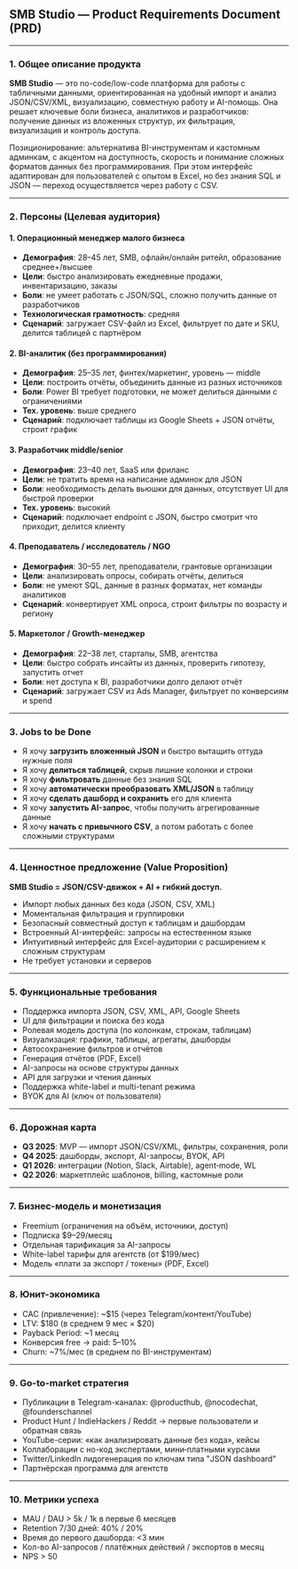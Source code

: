 ## SMB Studio — Product Requirements Document (PRD)

---

### 1. Общее описание продукта
**SMB Studio** — это no-code/low-code платформа для работы с табличными данными, ориентированная на удобный импорт и анализ JSON/CSV/XML, визуализацию, совместную работу и AI-помощь. Она решает ключевые боли бизнеса, аналитиков и разработчиков: получение данных из вложенных структур, их фильтрация, визуализация и контроль доступа.

Позиционирование: альтернатива BI-инструментам и кастомным админкам, с акцентом на доступность, скорость и понимание сложных форматов данных без программирования. При этом интерфейс адаптирован для пользователей с опытом в Excel, но без знания SQL и JSON — переход осуществляется через работу с CSV.

---

### 2. Персоны (Целевая аудитория)

#### 1. Операционный менеджер малого бизнеса
- **Демография**: 28–45 лет, SMB, офлайн/онлайн ритейл, образование среднее+/высшее
- **Цели**: быстро анализировать ежедневные продажи, инвентаризацию, заказы
- **Боли**: не умеет работать с JSON/SQL, сложно получить данные от разработчиков
- **Технологическая грамотность**: средняя
- **Сценарий**: загружает CSV-файл из Excel, фильтрует по дате и SKU, делится таблицей с партнёром

#### 2. BI-аналитик (без программирования)
- **Демография**: 25–35 лет, финтех/маркетинг, уровень — middle
- **Цели**: построить отчёты, объединить данные из разных источников
- **Боли**: Power BI требует подготовки, не может делиться данными с ограничениями
- **Тех. уровень**: выше среднего
- **Сценарий**: подключает таблицы из Google Sheets + JSON отчёты, строит график

#### 3. Разработчик middle/senior
- **Демография**: 23–40 лет, SaaS или фриланс
- **Цели**: не тратить время на написание админок для JSON
- **Боли**: необходимость делать вьюшки для данных, отсутствует UI для быстрой проверки
- **Тех. уровень**: высокий
- **Сценарий**: подключает endpoint с JSON, быстро смотрит что приходит, делится клиенту

#### 4. Преподаватель / исследователь / NGO
- **Демография**: 30–55 лет, преподаватели, грантовые организации
- **Цели**: анализировать опросы, собирать отчёты, делиться
- **Боли**: не умеют SQL, данные в разных форматах, нет команды аналитиков
- **Сценарий**: конвертирует XML опроса, строит фильтры по возрасту и региону

#### 5. Маркетолог / Growth-менеджер
- **Демография**: 22–38 лет, стартапы, SMB, агентства
- **Цели**: быстро собрать инсайты из данных, проверить гипотезу, запустить отчет
- **Боли**: нет доступа к BI, разработчики долго делают отчёт
- **Сценарий**: загружает CSV из Ads Manager, фильтрует по конверсиям и spend

---

### 3. Jobs to be Done
- Я хочу **загрузить вложенный JSON** и быстро вытащить оттуда нужные поля
- Я хочу **делиться таблицей**, скрыв лишние колонки и строки
- Я хочу **фильтровать** данные без знания SQL
- Я хочу **автоматически преобразовать XML/JSON** в таблицу
- Я хочу **сделать дашборд и сохранить** его для клиента
- Я хочу **запустить AI-запрос**, чтобы получить агрегированные данные
- Я хочу **начать с привычного CSV**, а потом работать с более сложными структурами

---

### 4. Ценностное предложение (Value Proposition)
**SMB Studio = JSON/CSV-движок + AI + гибкий доступ.**
- Импорт любых данных без кода (JSON, CSV, XML)
- Моментальная фильтрация и группировки
- Безопасный совместный доступ к таблицам и дашбордам
- Встроенный AI-интерфейс: запросы на естественном языке
- Интуитивный интерфейс для Excel-аудитории с расширением к сложным структурам
- Не требует установки и серверов

---

### 5. Функциональные требования
- Поддержка импорта JSON, CSV, XML, API, Google Sheets
- UI для фильтрации и поиска без кода
- Ролевая модель доступа (по колонкам, строкам, таблицам)
- Визуализация: графики, таблицы, агрегаты, дашборды
- Автосохранение фильтров и отчётов
- Генерация отчётов (PDF, Excel)
- AI-запросы на основе структуры данных
- API для загрузки и чтения данных
- Поддержка white-label и multi-tenant режима
- BYOK для AI (ключ от пользователя)

---

### 6. Дорожная карта
- **Q3 2025**: MVP — импорт JSON/CSV/XML, фильтры, сохранения, роли
- **Q4 2025**: дашборды, экспорт, AI-запросы, BYOK, API
- **Q1 2026**: интеграции (Notion, Slack, Airtable), agent‑mode, WL
- **Q2 2026**: маркетплейс шаблонов, billing, кастомные роли

---

### 7. Бизнес-модель и монетизация
- Freemium (ограничения на объём, источники, доступ)
- Подписка $9–29/месяц
- Отдельная тарификация за AI-запросы
- White-label тарифы для агентств (от $199/мес)
- Модель «плати за экспорт / токены» (PDF, Excel)

---

### 8. Юнит-экономика
- CAC (привлечение): ~$15 (через Telegram/контент/YouTube)
- LTV: $180 (в среднем 9 мес × $20)
- Payback Period: ~1 месяц
- Конверсия free → paid: 5–10%
- Churn: ~7%/мес (в среднем по BI-инструментам)

---

### 9. Go-to-market стратегия
- Публикации в Telegram-каналах: @producthub, @nocodechat, @founderschannel
- Product Hunt / IndieHackers / Reddit → первые пользователи и обратная связь
- YouTube-серии: «как анализировать данные без кода», кейсы
- Коллаборации с но-код экспертами, мини‑платными курсами
- Twitter/LinkedIn лидогенерация по ключам типа "JSON dashboard"
- Партнёрская программа для агентств

---

### 10. Метрики успеха
- MAU / DAU > 5k / 1k в первые 6 месяцев
- Retention 7/30 дней: 40% / 20%
- Время до первого дашборда: <3 мин
- Кол-во AI-запросов / платёжных действий / экспортов в месяц
- NPS > 50

